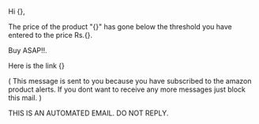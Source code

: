 Hi {},

The price of the product "{}" has gone below the threshold you have entered to the price Rs.{}.


Buy ASAP!!.

Here is the link {}

( This message is sent to you because you have subscribed to the amazon product alerts.
If you dont want to receive any more messages just block this mail. )

THIS IS AN AUTOMATED EMAIL. DO NOT REPLY.